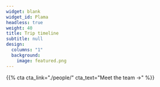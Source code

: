 ```yaml
---
widget: blank
widget_id: Plama
headless: true
weight: 40
title: Trip timeline
subtitle: null
design:
  columns: "1"
  background:
    image: featured.png
---
```


{{% cta cta_link="./people/" cta_text="Meet the team →" %}}
